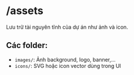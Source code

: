 # /assets

Lưu trữ tài nguyên tĩnh của dự án như ảnh và icon.

## Các folder:
- `images/`: Ảnh background, logo, banner,...
- `icons/`: SVG hoặc icon vector dùng trong UI
